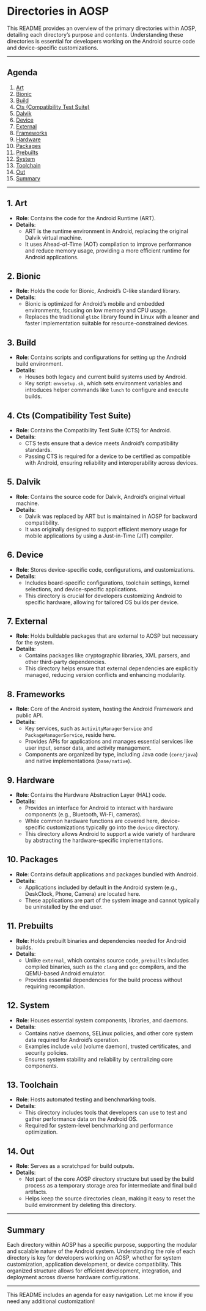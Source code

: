 # Directories in AOSP

This README provides an overview of the primary directories within AOSP, detailing each directory’s purpose and contents. Understanding these directories is essential for developers working on the Android source code and device-specific customizations.

---

## Agenda

1. [Art](#art)
2. [Bionic](#bionic)
3. [Build](#build)
4. [Cts (Compatibility Test Suite)](#cts-compatibility-test-suite)
5. [Dalvik](#dalvik)
6. [Device](#device)
7. [External](#external)
8. [Frameworks](#frameworks)
9. [Hardware](#hardware)
10. [Packages](#packages)
11. [Prebuilts](#prebuilts)
12. [System](#system)
13. [Toolchain](#toolchain)
14. [Out](#out)
15. [Summary](#summary)

---

## 1. **Art**
- **Role**: Contains the code for the Android Runtime (ART).
- **Details**: 
  - ART is the runtime environment in Android, replacing the original Dalvik virtual machine.
  - It uses Ahead-of-Time (AOT) compilation to improve performance and reduce memory usage, providing a more efficient runtime for Android applications.

## 2. **Bionic**
- **Role**: Holds the code for Bionic, Android’s C-like standard library.
- **Details**: 
  - Bionic is optimized for Android’s mobile and embedded environments, focusing on low memory and CPU usage.
  - Replaces the traditional `glibc` library found in Linux with a leaner and faster implementation suitable for resource-constrained devices.

## 3. **Build**
- **Role**: Contains scripts and configurations for setting up the Android build environment.
- **Details**:
  - Houses both legacy and current build systems used by Android.
  - Key script: `envsetup.sh`, which sets environment variables and introduces helper commands like `lunch` to configure and execute builds.

## 4. **Cts (Compatibility Test Suite)**
- **Role**: Contains the Compatibility Test Suite (CTS) for Android.
- **Details**:
  - CTS tests ensure that a device meets Android’s compatibility standards.
  - Passing CTS is required for a device to be certified as compatible with Android, ensuring reliability and interoperability across devices.

## 5. **Dalvik**
- **Role**: Contains the source code for Dalvik, Android’s original virtual machine.
- **Details**:
  - Dalvik was replaced by ART but is maintained in AOSP for backward compatibility.
  - It was originally designed to support efficient memory usage for mobile applications by using a Just-in-Time (JIT) compiler.

## 6. **Device**
- **Role**: Stores device-specific code, configurations, and customizations.
- **Details**:
  - Includes board-specific configurations, toolchain settings, kernel selections, and device-specific applications.
  - This directory is crucial for developers customizing Android to specific hardware, allowing for tailored OS builds per device.

## 7. **External**
- **Role**: Holds buildable packages that are external to AOSP but necessary for the system.
- **Details**:
  - Contains packages like cryptographic libraries, XML parsers, and other third-party dependencies.
  - This directory helps ensure that external dependencies are explicitly managed, reducing version conflicts and enhancing modularity.

## 8. **Frameworks**
- **Role**: Core of the Android system, hosting the Android Framework and public API.
- **Details**:
  - Key services, such as `ActivityManagerService` and `PackageManagerService`, reside here.
  - Provides APIs for applications and manages essential services like user input, sensor data, and activity management.
  - Components are organized by type, including Java code (`core/java`) and native implementations (`base/native`).

## 9. **Hardware**
- **Role**: Contains the Hardware Abstraction Layer (HAL) code.
- **Details**:
  - Provides an interface for Android to interact with hardware components (e.g., Bluetooth, Wi-Fi, cameras).
  - While common hardware functions are covered here, device-specific customizations typically go into the `device` directory.
  - This directory allows Android to support a wide variety of hardware by abstracting the hardware-specific implementations.

## 10. **Packages**
- **Role**: Contains default applications and packages bundled with Android.
- **Details**:
  - Applications included by default in the Android system (e.g., DeskClock, Phone, Camera) are located here.
  - These applications are part of the system image and cannot typically be uninstalled by the end user.

## 11. **Prebuilts**
- **Role**: Holds prebuilt binaries and dependencies needed for Android builds.
- **Details**:
  - Unlike `external`, which contains source code, `prebuilts` includes compiled binaries, such as the `clang` and `gcc` compilers, and the QEMU-based Android emulator.
  - Provides essential dependencies for the build process without requiring recompilation.

## 12. **System**
- **Role**: Houses essential system components, libraries, and daemons.
- **Details**:
  - Contains native daemons, SELinux policies, and other core system data required for Android’s operation.
  - Examples include `vold` (volume daemon), trusted certificates, and security policies.
  - Ensures system stability and reliability by centralizing core components.

## 13. **Toolchain**
- **Role**: Hosts automated testing and benchmarking tools.
- **Details**:
  - This directory includes tools that developers can use to test and gather performance data on the Android OS.
  - Required for system-level benchmarking and performance optimization.

## 14. **Out**
- **Role**: Serves as a scratchpad for build outputs.
- **Details**:
  - Not part of the core AOSP directory structure but used by the build process as a temporary storage area for intermediate and final build artifacts.
  - Helps keep the source directories clean, making it easy to reset the build environment by deleting this directory.

---

## Summary

Each directory within AOSP has a specific purpose, supporting the modular and scalable nature of the Android system. Understanding the role of each directory is key for developers working on AOSP, whether for system customization, application development, or device compatibility. This organized structure allows for efficient development, integration, and deployment across diverse hardware configurations.

--- 

This README includes an agenda for easy navigation. Let me know if you need any additional customization!
